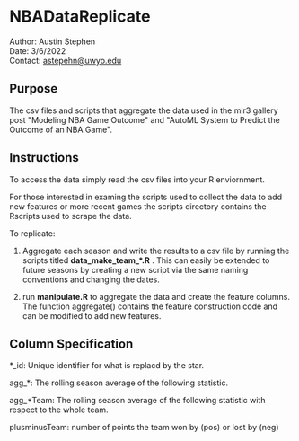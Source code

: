 # NBADataReplicate
Author: Austin Stephen  
Date: 3/6/2022  
Contact: astepehn@uwyo.edu

## Purpose 
The csv files and scripts that aggregate the data used in the mlr3 gallery post "Modeling NBA Game Outcome" and 
"AutoML System to Predict the Outcome of an NBA Game".

## Instructions
To access the data simply read the csv files into your R enviornment.

For those interested in examing the scripts used to collect the data to add new features or 
more recent games the scripts directory contains the Rscripts used to scrape the data.

To replicate:

1) Aggregate each season and write the results to a csv file by running the scripts titled **data_make_team_*.R** .
This can easily be extended to future seasons by creating a new script via the same naming
conventions and changing the dates.

2) run **manipulate.R** to aggregate the data and create the feature columns. 
The function aggregate() contains the feature construction code and can be modified to add new features.

## Column Specification

*_id: Unique identifier for what is replacd by the star.

agg_*: The rolling season average of the following statistic.  

agg_*Team: The rolling season average of the following statistic with respect to the whole team.
              
plusminusTeam: number of points the team won by (pos) or lost by (neg)
